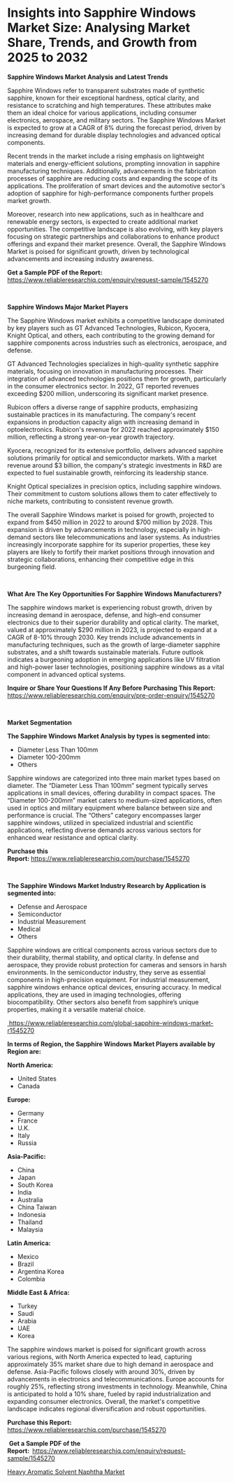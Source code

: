 <p><h1>Insights into Sapphire Windows Market Size: Analysing Market Share, Trends, and Growth from 2025 to 2032</h1></p><p><strong>Sapphire Windows Market Analysis and Latest Trends</strong></p>
<p><p>Sapphire Windows refer to transparent substrates made of synthetic sapphire, known for their exceptional hardness, optical clarity, and resistance to scratching and high temperatures. These attributes make them an ideal choice for various applications, including consumer electronics, aerospace, and military sectors. The Sapphire Windows Market is expected to grow at a CAGR of 8% during the forecast period, driven by increasing demand for durable display technologies and advanced optical components.</p><p>Recent trends in the market include a rising emphasis on lightweight materials and energy-efficient solutions, prompting innovation in sapphire manufacturing techniques. Additionally, advancements in the fabrication processes of sapphire are reducing costs and expanding the scope of its applications. The proliferation of smart devices and the automotive sector's adoption of sapphire for high-performance components further propels market growth.</p><p>Moreover, research into new applications, such as in healthcare and renewable energy sectors, is expected to create additional market opportunities. The competitive landscape is also evolving, with key players focusing on strategic partnerships and collaborations to enhance product offerings and expand their market presence. Overall, the Sapphire Windows Market is poised for significant growth, driven by technological advancements and increasing industry awareness.</p></p>
<p><strong>Get a Sample PDF of the Report:&nbsp;</strong> <a href="https://www.reliableresearchiq.com/enquiry/request-sample/1545270?utm_campaign=2202&utm_medium=2&utm_source=Github&utm_content=ia&utm_term=31032025&utm_id=sapphire-windows">https://www.reliableresearchiq.com/enquiry/request-sample/1545270</a></p>
<p>&nbsp;</p>
<p><strong>Sapphire Windows Major Market Players</strong></p>
<p><p>The Sapphire Windows market exhibits a competitive landscape dominated by key players such as GT Advanced Technologies, Rubicon, Kyocera, Knight Optical, and others, each contributing to the growing demand for sapphire components across industries such as electronics, aerospace, and defense.</p><p>GT Advanced Technologies specializes in high-quality synthetic sapphire materials, focusing on innovation in manufacturing processes. Their integration of advanced technologies positions them for growth, particularly in the consumer electronics sector. In 2022, GT reported revenues exceeding $200 million, underscoring its significant market presence.</p><p>Rubicon offers a diverse range of sapphire products, emphasizing sustainable practices in its manufacturing. The company's recent expansions in production capacity align with increasing demand in optoelectronics. Rubicon's revenue for 2022 reached approximately $150 million, reflecting a strong year-on-year growth trajectory.</p><p>Kyocera, recognized for its extensive portfolio, delivers advanced sapphire solutions primarily for optical and semiconductor markets. With a market revenue around $3 billion, the company's strategic investments in R&D are expected to fuel sustainable growth, reinforcing its leadership stance.</p><p>Knight Optical specializes in precision optics, including sapphire windows. Their commitment to custom solutions allows them to cater effectively to niche markets, contributing to consistent revenue growth.</p><p>The overall Sapphire Windows market is poised for growth, projected to expand from $450 million in 2022 to around $700 million by 2028. This expansion is driven by advancements in technology, especially in high-demand sectors like telecommunications and laser systems. As industries increasingly incorporate sapphire for its superior properties, these key players are likely to fortify their market positions through innovation and strategic collaborations, enhancing their competitive edge in this burgeoning field.</p></p>
<p>&nbsp;</p>
<p><strong>What Are The Key Opportunities For Sapphire Windows Manufacturers?</strong></p>
<p><p>The sapphire windows market is experiencing robust growth, driven by increasing demand in aerospace, defense, and high-end consumer electronics due to their superior durability and optical clarity. The market, valued at approximately $290 million in 2023, is projected to expand at a CAGR of 8-10% through 2030. Key trends include advancements in manufacturing techniques, such as the growth of large-diameter sapphire substrates, and a shift towards sustainable materials. Future outlook indicates a burgeoning adoption in emerging applications like UV filtration and high-power laser technologies, positioning sapphire windows as a vital component in advanced optical systems.</p></p>
<p><strong>Inquire or Share Your Questions If Any Before Purchasing This Report:</strong> <a href="https://www.reliableresearchiq.com/enquiry/pre-order-enquiry/1545270?utm_campaign=2202&utm_medium=2&utm_source=Github&utm_content=ia&utm_term=31032025&utm_id=sapphire-windows">https://www.reliableresearchiq.com/enquiry/pre-order-enquiry/1545270</a></p>
<p>&nbsp;</p>
<p><strong>Market Segmentation</strong></p>
<p><strong>The Sapphire Windows Market Analysis by types is segmented into:</strong></p>
<p><ul><li>Diameter Less Than 100mm</li><li>Diameter 100-200mm</li><li>Others</li></ul></p>
<p><p>Sapphire windows are categorized into three main market types based on diameter. The “Diameter Less Than 100mm” segment typically serves applications in small devices, offering durability in compact spaces. The “Diameter 100-200mm” market caters to medium-sized applications, often used in optics and military equipment where balance between size and performance is crucial. The “Others” category encompasses larger sapphire windows, utilized in specialized industrial and scientific applications, reflecting diverse demands across various sectors for enhanced wear resistance and optical clarity.</p></p>
<p><strong>Purchase this Report:&nbsp;</strong><a href="https://www.reliableresearchiq.com/purchase/1545270?utm_campaign=2202&utm_medium=2&utm_source=Github&utm_content=ia&utm_term=31032025&utm_id=sapphire-windows">https://www.reliableresearchiq.com/purchase/1545270</a></p>
<p>&nbsp;</p>
<p><strong>The Sapphire Windows Market Industry Research by Application is segmented into:</strong></p>
<p><ul><li>Defense and Aerospace</li><li>Semiconductor</li><li>Industrial Measurement</li><li>Medical</li><li>Others</li></ul></p>
<p><p>Sapphire windows are critical components across various sectors due to their durability, thermal stability, and optical clarity. In defense and aerospace, they provide robust protection for cameras and sensors in harsh environments. In the semiconductor industry, they serve as essential components in high-precision equipment. For industrial measurement, sapphire windows enhance optical devices, ensuring accuracy. In medical applications, they are used in imaging technologies, offering biocompatibility. Other sectors also benefit from sapphire’s unique properties, making it a versatile material choice.</p></p>
<p><a href="https://www.reliableresearchiq.com/global-sapphire-windows-market-r1545270?utm_campaign=2202&utm_medium=2&utm_source=Github&utm_content=ia&utm_term=31032025&utm_id=sapphire-windows">&nbsp;https://www.reliableresearchiq.com/global-sapphire-windows-market-r1545270</a></p>
<p><strong>In terms of Region, the Sapphire Windows Market Players available by Region are:</strong></p>
<p>
    <p> <strong> North America: </strong>
        <ul>
            <li>United States</li>
            <li>Canada</li>
        </ul>
        </p> 
    <p> <strong> Europe: </strong>
        <ul>
            <li>Germany</li>
            <li>France</li>
            <li>U.K.</li>
            <li>Italy</li>
            <li>Russia</li>
        </ul>
        </p> 
    <p> <strong> Asia-Pacific: </strong>
        <ul>
            <li>China</li>
            <li>Japan</li>
            <li>South Korea</li>
            <li>India</li>
            <li>Australia</li>
            <li>China Taiwan</li>
            <li>Indonesia</li>
            <li>Thailand</li>
            <li>Malaysia</li>
        </ul>
        </p> 
    <p> <strong> Latin America: </strong>
        <ul>
            <li>Mexico</li>
            <li>Brazil</li>
            <li>Argentina Korea</li>
            <li>Colombia</li>
        </ul>
        </p> 
    <p> <strong> Middle East & Africa: </strong>
        <ul>
            <li>Turkey</li>
            <li>Saudi</li>
            <li>Arabia</li>
            <li>UAE</li>
            <li>Korea</li>
        </ul>
    </p>
    </p>
<p><p>The sapphire windows market is poised for significant growth across various regions, with North America expected to lead, capturing approximately 35% market share due to high demand in aerospace and defense. Asia-Pacific follows closely with around 30%, driven by advancements in electronics and telecommunications. Europe accounts for roughly 25%, reflecting strong investments in technology. Meanwhile, China is anticipated to hold a 10% share, fueled by rapid industrialization and expanding consumer electronics. Overall, the market's competitive landscape indicates regional diversification and robust opportunities.</p></p>
<p><strong>Purchase this Report: </strong><a href="https://www.reliableresearchiq.com/purchase/1545270?utm_campaign=2202&utm_medium=2&utm_source=Github&utm_content=ia&utm_term=31032025&utm_id=sapphire-windows">https://www.reliableresearchiq.com/purchase/1545270</a></p>
<p>&nbsp;<strong>Get a Sample PDF of the Report:&nbsp;&nbsp;</strong><a href="https://www.reliableresearchiq.com/enquiry/request-sample/1545270?utm_campaign=2202&utm_medium=2&utm_source=Github&utm_content=ia&utm_term=31032025&utm_id=sapphire-windows">https://www.reliableresearchiq.com/enquiry/request-sample/1545270</a></p>
<p><strong></strong></p>
<p><p><a href="https://github.com/marlanamarvn/Market-Research-Report-List-1/blob/main/heavy-aromatic-solvent-naphtha-market.md?utm_campaign=2202&utm_medium=2&utm_source=Github&utm_content=ia&utm_term=31032025&utm_id=sapphire-windows">Heavy Aromatic Solvent Naphtha Market</a></p></p>